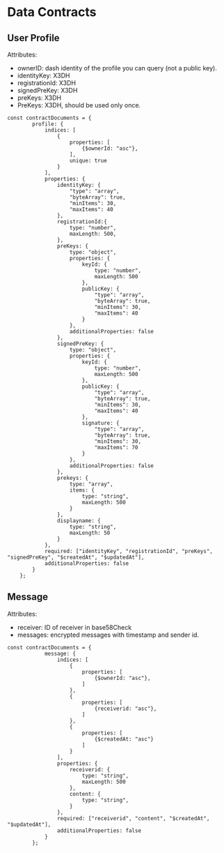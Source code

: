 # Data Contracts

## User Profile
Attributes:
- ownerID: dash identity of the profile you can query (not a public key).
- identityKey: X3DH
- registrationId: X3DH
- signedPreKey: X3DH
- preKeys: X3DH
- PreKeys: X3DH, should be used only once.


```
const contractDocuments = {
		profile: {
			indices: [
				{
					properties: [
						{$ownerId: "asc"},
					],
					unique: true
				}
			],
			properties: {
				identityKey: {
					"type": "array",
					"byteArray": true,
					"minItems": 30,
					"maxItems": 40
				},
				registrationId:{
					type: "number",
					maxLength: 500,
				},
				preKeys: {
					type: "object",
					properties: {
						keyId: {
							type: "number",
							maxLength: 500
						},
						publicKey: {
							"type": "array",
							"byteArray": true,
							"minItems": 30,
							"maxItems": 40
						}
					},
					additionalProperties: false
				},
				signedPreKey: {
					type: "object",
					properties: {
						keyId: {
							type: "number",
							maxLength: 500
						},
						publicKey: {
							"type": "array",
							"byteArray": true,
							"minItems": 30,
							"maxItems": 40
						},
						signature: {
							"type": "array",
							"byteArray": true,
							"minItems": 30,
							"maxItems": 70
						}
					},
					additionalProperties: false
				},
				prekeys: {
					type: "array",
					items: {
						type: "string",
						maxLength: 500
					}
				},
				displayname: {
					type: "string",
					maxLength: 50
				}
			},
			required: ["identityKey", "registrationId", "preKeys", "signedPreKey", "$createdAt", "$updatedAt"],
			additionalProperties: false
		}
	};
```


## Message
Attributes:
- receiver: ID of receiver in base58Check
- messages: encrypted messages with timestamp and sender id.


```
const contractDocuments = {
			message: {
				indices: [
					{
						properties: [
							{$ownerId: "asc"},
						]
					},
					{
						properties: [
							{receiverid: "asc"},
						]
					},
					{
						properties: [
							{$createdAt: "asc"}
						]
					}
				],
				properties: {
					receiverid: {
						type: "string",
						maxLength: 500
					},
					content: {
						type: "string",
					}
				},
				required: ["receiverid", "content", "$createdAt", "$updatedAt"],
				additionalProperties: false
			}
		};
```
